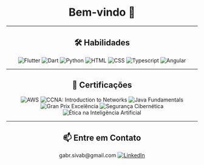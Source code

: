 <h1 align="center">Bem-vindo 🖖</h1>

---

<h2 align="center">🛠️ Habilidades</h2>

<p align="center">
  <img src="https://img.shields.io/badge/Flutter-0175C2?style=for-the-badge&logo=flutter&logoColor=white" alt="Flutter">
  <img src="https://img.shields.io/badge/Dart-0175C2?style=for-the-badge&logo=dart&logoColor=white" alt="Dart">
  <img src="https://img.shields.io/badge/Python-3776AB?style=for-the-badge&logo=python&logoColor=white" alt="Python">
  <img src="https://img.shields.io/badge/HTML-E34F26?style=for-the-badge&logo=html5&logoColor=white" alt="HTML">
  <img src="https://img.shields.io/badge/CSS-1572B6?style=for-the-badge&logo=css3&logoColor=white" alt="CSS">
  <img src="https://img.shields.io/badge/Typescript-3178C6?style=for-the-badge&logo=typescript&logoColor=white" alt="Typescript">
  <img src="https://img.shields.io/badge/Angular-DD0031?style=for-the-badge&logo=angular&logoColor=white" alt="Angular">
</p>

---

<h2 align="center">📜 Certificações</h2>

<p align="center">
  <img src="https://img.shields.io/badge/AWS-AWS%20Academy%20Cloud%20Foundations-232F3E?style=for-the-badge&logo=amazon-aws&logoColor=white" alt="AWS">
  <img src="https://img.shields.io/badge/Cisco-CCNA%3A%20Introduction%20to%20Networks-1A1A1A?style=for-the-badge&logo=cisco&logoColor=white" alt="CCNA: Introduction to Networks">
  <img src="https://img.shields.io/badge/Oracle-Java%20Fundamentals-F80000?style=for-the-badge&logo=oracle&logoColor=white" alt="Java Fundamentals">
  <img src="https://img.shields.io/badge/Senai-Gran%20Prix%202023%20Excelência-ED1C24?style=for-the-badge&logo=senai&logoColor=white" alt="Gran Prix Excelência">
  <img src="https://img.shields.io/badge/Senai-Segurança%20Cibernética-ED1C24?style=for-the-badge&logo=senai&logoColor=white" alt="Segurança Cibernética">
  <img src="https://img.shields.io/badge/Senai-Ética%20na%20Inteligência%20Artificial-ED1C24?style=for-the-badge&logo=senai&logoColor=white" alt="Ética na Inteligência Artificial">
</p>

---

<h2 align="center">📫 Entre em Contato</h2>

<p align="center">
  gabr.sivab@gmail.com
  <a href="https://www.linkedin.com/in/gabriel-da-silva-bezerra-6a7208260/">
    <img src="https://img.shields.io/badge/LinkedIn-0A66C2?style=for-the-badge&logo=linkedin&logoColor=white" alt="LinkedIn">
  </a>
</p>
